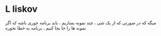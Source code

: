 






# L  liskov

میگه که در صورتی که از یک شی ، چند نمونه بسازیم ، باید برنامه جوری باشه که اگر نمونه ها را جا بجا کنیم ، برنامه به خطا نخوره

